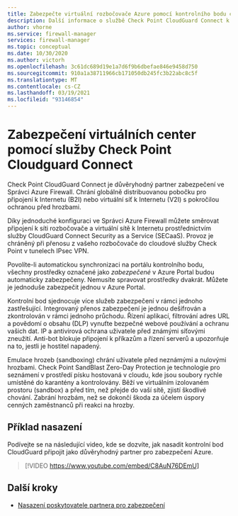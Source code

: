 ```yaml
---
title: Zabezpečte virtuální rozbočovače Azure pomocí kontrolního bodu cloudguard Connect
description: Další informace o službě Check Point CloudGuard Connect k zabezpečení virtuálních rozbočovačů Azure
author: vhorne
ms.service: firewall-manager
services: firewall-manager
ms.topic: conceptual
ms.date: 10/30/2020
ms.author: victorh
ms.openlocfilehash: 3c61dc689d19e1a7d6f9b6dbefae846e9458d750
ms.sourcegitcommit: 910a1a38711966cb171050db245fc3b22abc8c5f
ms.translationtype: MT
ms.contentlocale: cs-CZ
ms.lasthandoff: 03/19/2021
ms.locfileid: "93146854"
---
```

# <a name="secure-virtual-hubs-using-check-point-cloudguard-connect"></a>Zabezpečení virtuálních center pomocí služby Check Point Cloudguard Connect

Check Point CloudGuard Connect je důvěryhodný partner zabezpečení ve Správci Azure Firewall. Chrání globálně distribuovanou pobočku pro připojení k Internetu (B2I) nebo virtuální síť k Internetu (V2I) s pokročilou ochranou před hrozbami. 

Díky jednoduché konfiguraci ve Správci Azure Firewall můžete směrovat připojení k síti rozbočovače a virtuální sítě k Internetu prostřednictvím služby CloudGuard Connect Security as a Service (SECaaS). Provoz je chráněný při přenosu z vašeho rozbočovače do cloudové služby Check Point v tunelech IPsec VPN.

Povolíte-li automatickou synchronizaci na portálu kontrolního bodu, všechny prostředky označené jako *zabezpečené* v Azure Portal budou automaticky zabezpečeny. Nemusíte spravovat prostředky dvakrát. Můžete je jednoduše zabezpečit jednou v Azure Portal.

Kontrolní bod sjednocuje více služeb zabezpečení v rámci jednoho zastřešující. Integrovaný přenos zabezpečení je jednou dešifrován a zkontrolován v rámci jednoho průchodu. Řízení aplikací, filtrování adres URL a povědomí o obsahu (DLP) vynuťte bezpečné webové používání a ochranu vašich dat. IP a antivirová ochrana uživatele před známými síťovými zneužití. Anti-bot blokuje připojení k příkazům a řízení serverů a upozorňuje na to, jestli je hostitel napadený.

Emulace hrozeb (sandboxing) chrání uživatele před neznámými a nulovými hrozbami. Check Point SandBlast Zero-Day Protection je technologie pro seznámení v prostředí písku hostovaná v cloudu, kde jsou soubory rychle umístěné do karantény a kontrolovány. Běží ve virtuálním izolovaném prostoru (sandbox) a před tím, než přejde do vaší sítě, zjistí škodlivé chování. Zabrání hrozbám, než se dokončí škoda za účelem úspory cenných zaměstnanců při reakci na hrozby. 

## <a name="deployment-example"></a>Příklad nasazení

Podívejte se na následující video, kde se dozvíte, jak nasadit kontrolní bod CloudGuard připojit jako důvěryhodný partner pro zabezpečení Azure.

> [!VIDEO https://www.youtube.com/embed/C8AuN76DEmU]

## <a name="next-steps"></a>Další kroky

- [Nasazení poskytovatele partnera pro zabezpečení](deploy-trusted-security-partner.md)